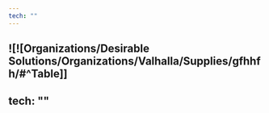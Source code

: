 ```yaml
---
tech: ""
---
```


![![Organizations/Desirable Solutions/Organizations/Valhalla/Supplies/gfhhfh/#^Table]]
---
tech: ""
---
